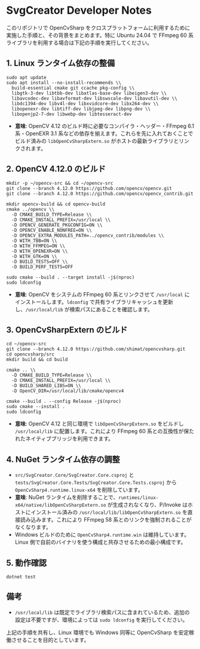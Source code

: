 # SvgCreator Developer Notes

このリポジトリで OpenCvSharp をクロスプラットフォームに利用するために実施した手順と、その背景をまとめます。特に Ubuntu 24.04 で FFmpeg 60 系ライブラリを利用する場合は下記の手順を実行してください。

## 1. Linux ランタイム依存の整備

```
sudo apt update
sudo apt install --no-install-recommends \\
  build-essential cmake git ccache pkg-config \\
  libgtk-3-dev libtbb-dev libatlas-base-dev libeigen3-dev \\
  libavcodec-dev libavformat-dev libswscale-dev libavutil-dev \\
  libdc1394-dev libv4l-dev libxvidcore-dev libx264-dev \\
  libopenexr-dev libtiff-dev libjpeg-dev libpng-dev \\
  libopenjp2-7-dev libwebp-dev libtesseract-dev
```

- **意味**: OpenCV 4.12 のビルド時に必要なコンパイラ・ヘッダー・FFmpeg 6.1 系・OpenEXR 3.1 系などの依存を揃えます。これらを先に入れておくことでビルド済みの `libOpenCvSharpExtern.so` がホストの最新ライブラリとリンクされます。

## 2. OpenCV 4.12.0 のビルド

```
mkdir -p ~/opencv-src && cd ~/opencv-src
git clone --branch 4.12.0 https://github.com/opencv/opencv.git
git clone --branch 4.12.0 https://github.com/opencv/opencv_contrib.git

mkdir opencv-build && cd opencv-build
cmake ../opencv \\
  -D CMAKE_BUILD_TYPE=Release \\
  -D CMAKE_INSTALL_PREFIX=/usr/local \\
  -D OPENCV_GENERATE_PKGCONFIG=ON \\
  -D OPENCV_ENABLE_NONFREE=ON \\
  -D OPENCV_EXTRA_MODULES_PATH=../opencv_contrib/modules \\
  -D WITH_TBB=ON \\
  -D WITH_FFMPEG=ON \\
  -D WITH_OPENEXR=ON \\
  -D WITH_GTK=ON \\
  -D BUILD_TESTS=OFF \\
  -D BUILD_PERF_TESTS=OFF

sudo cmake --build . --target install -j$(nproc)
sudo ldconfig
```

- **意味**: OpenCV をシステムの FFmpeg 60 系とリンクさせて `/usr/local` にインストールします。`ldconfig` で共有ライブラリキャッシュを更新し、`/usr/local/lib` が検索パスにあることを確認します。

## 3. OpenCvSharpExtern のビルド

```
cd ~/opencv-src
git clone --branch 4.12.0 https://github.com/shimat/opencvsharp.git
cd opencvsharp/src
mkdir build && cd build

cmake .. \\
  -D CMAKE_BUILD_TYPE=Release \\
  -D CMAKE_INSTALL_PREFIX=/usr/local \\
  -D BUILD_SHARED_LIBS=ON \\
  -D OpenCV_DIR=/usr/local/lib/cmake/opencv4

cmake --build . --config Release -j$(nproc)
sudo cmake --install .
sudo ldconfig
```

- **意味**: OpenCV 4.12 と同じ環境で `libOpenCvSharpExtern.so` をビルドし `/usr/local/lib` に配置します。これにより FFmpeg 60 系との互換性が保たれたネイティブブリッジを利用できます。

## 4. NuGet ランタイム依存の調整

- `src/SvgCreator.Core/SvgCreator.Core.csproj` と `tests/SvgCreator.Core.Tests/SvgCreator.Core.Tests.csproj` から `OpenCvSharp4.runtime.linux-x64` を削除しています。
- **意味**: NuGet ランタイムを削除することで、`runtimes/linux-x64/native/libOpenCvSharpExtern.so` が生成されなくなり、P/Invoke はホストにインストール済みの `/usr/local/lib/libOpenCvSharpExtern.so` を直接読み込みます。これにより FFmpeg 58 系とのリンクを強制されることがなくなります。
- Windows ビルドのために `OpenCvSharp4.runtime.win` は維持しています。Linux 側で自前のバイナリを使う構成と共存させるための最小構成です。

## 5. 動作確認

```
dotnet test
```

## 備考
- `/usr/local/lib` は既定でライブラリ検索パスに含まれているため、追加の設定は不要ですが、環境によっては `sudo ldconfig` を実行してください。

上記の手順を共有し、Linux 環境でも Windows 同等に OpenCvSharp を安定稼働させることを目的としています。
